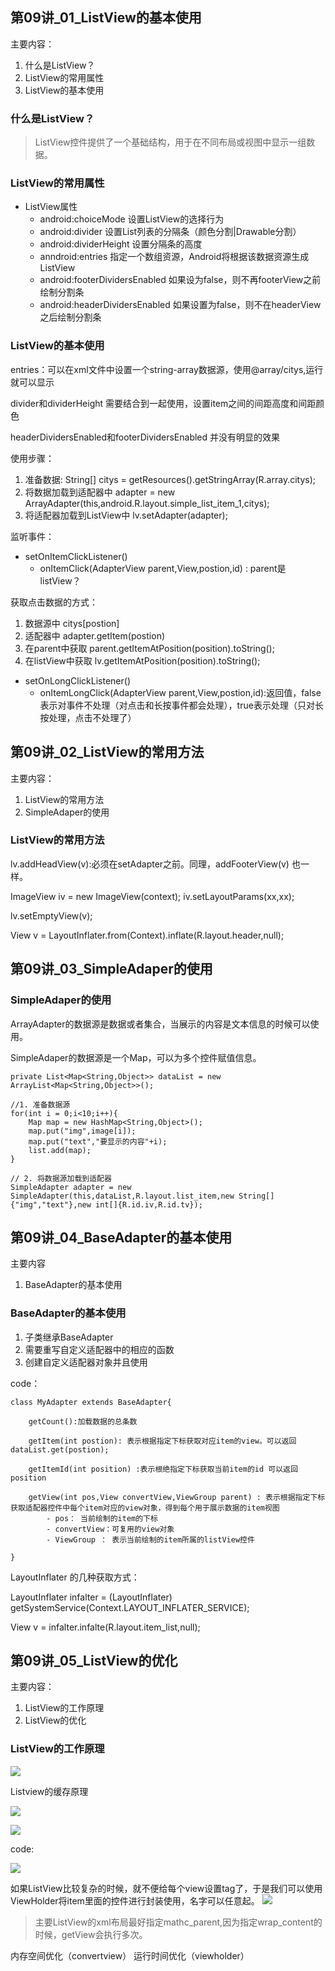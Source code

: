 ## 第09讲_01_ListView的基本使用

主要内容：

1. 什么是ListView？
2. ListView的常用属性
3. ListView的基本使用

### 什么是ListView？

> ListView控件提供了一个基础结构，用于在不同布局或视图中显示一组数据。

### ListView的常用属性

* ListView属性
	* android:choiceMode 设置ListView的选择行为
	* android:divider 设置List列表的分隔条（颜色分割|Drawable分割）
	* android:dividerHeight 设置分隔条的高度
	* anndroid:entries 指定一个数组资源，Android将根据该数据资源生成ListView
	* android:footerDividersEnabled 如果设为false，则不再footerView之前绘制分割条
	* android:headerDividersEnabled 如果设置为false，则不在headerView之后绘制分割条


### ListView的基本使用

entries：可以在xml文件中设置一个string-array数据源，使用@array/citys,运行就可以显示

divider和dividerHeight 需要结合到一起使用，设置item之间的间距高度和间距颜色

headerDividersEnabled和footerDividersEnabled 并没有明显的效果


使用步骤：

1. 准备数据: String[] citys = getResources().getStringArray(R.array.citys);
2. 将数据加载到适配器中 adapter = new ArrayAdapter(this,android.R.layout.simple_list_item_1,citys);
3. 将适配器加载到ListView中 lv.setAdapter(adapter);

监听事件：

- setOnItemClickListener()
	- onItemClick(AdapterView parent,View,postion,id) : parent是listView？

获取点击数据的方式：

1. 数据源中 citys[postion]
2. 适配器中 adapter.getItem(postion)
3. 在parent中获取 parent.getItemAtPosition(position).toString();
4. 在listView中获取 lv.getItemAtPosition(position).toString();


- setOnLongClickListener()
	- onItemLongClick(AdapterView parent,View,postion,id):返回值，false表示对事件不处理（对点击和长按事件都会处理），true表示处理（只对长按处理，点击不处理了）

## 第09讲_02_ListView的常用方法

主要内容：

1. ListView的常用方法
2. SimpleAdaper的使用

### ListView的常用方法

lv.addHeadView(v):必须在setAdapter之前。同理，addFooterView(v) 也一样。


ImageView iv = new ImageView(context);
iv.setLayoutParams(xx,xx);

lv.setEmptyView(v);

View v = LayoutInflater.from(Context).inflate(R.layout.header,null);

## 第09讲_03_SimpleAdaper的使用

### SimpleAdaper的使用

ArrayAdapter的数据源是数据或者集合，当展示的内容是文本信息的时候可以使用。

SimpleAdaper的数据源是一个Map，可以为多个控件赋值信息。


	private List<Map<String,Object>> dataList = new ArrayList<Map<String,Object>>();

	//1. 准备数据源
	for(int i = 0;i<10;i++){
		Map map = new HashMap<String,Object>();
		map.put("img",image[i]);
		map.put("text","要显示的内容"+i);
		list.add(map);
	}

	// 2. 将数据源加载到适配器
	SimpleAdapter adapter = new SimpleAdapter(this,dataList,R.layout.list_item,new String[]{"img","text"},new int[]{R.id.iv,R.id.tv});



## 第09讲_04_BaseAdapter的基本使用

主要内容

1. BaseAdapter的基本使用


### BaseAdapter的基本使用

1. 子类继承BaseAdapter
2. 需要重写自定义适配器中的相应的函数
3. 创建自定义适配器对象并且使用




code：

	class MyAdapter extends BaseAdapter{
		
		getCount():加载数据的总条数
		
		getItem(int postion): 表示根据指定下标获取对应item的view。可以返回 dataList.get(postion);
	
		getItemId(int position) :表示根绝指定下标获取当前item的id 可以返回 position
	
		getView(int pos,View convertView,ViewGroup parent) : 表示根据指定下标获取适配器控件中每个item对应的view对象，得到每个用于展示数据的item视图
			- pos： 当前绘制的item的下标
			- convertView：可复用的view对象
			- ViewGroup ： 表示当前绘制的item所属的listView控件
		
	}


LayoutInflater 的几种获取方式：

LayoutInflater infalter =  (LayoutInflater) getSystemService(Context.LAYOUT_INFLATER_SERVICE);

View v = infalter.infalte(R.layout.item_list,null);



## 第09讲_05_ListView的优化

主要内容：

1. ListView的工作原理
2. ListView的优化


### ListView的工作原理


![](https://github.com/IvyZh/Android_Learning/blob/master/imgs/yztc/QQ%E6%88%AA%E5%9B%BE20161214185343.png)


Listview的缓存原理

![](https://github.com/IvyZh/Android_Learning/blob/master/imgs/yztc/QQ%E6%88%AA%E5%9B%BE20161214185452.png)


![](https://github.com/IvyZh/Android_Learning/blob/master/imgs/yztc/QQ%E6%88%AA%E5%9B%BE20161214185522.png)


code:

![](https://github.com/IvyZh/Android_Learning/blob/master/imgs/yztc/QQ%E6%88%AA%E5%9B%BE20161214190712.png)



如果ListView比较复杂的时候，就不便给每个view设置tag了，于是我们可以使用ViewHolder将item里面的控件进行封装使用，名字可以任意起。
![](https://github.com/IvyZh/Android_Learning/blob/master/imgs/yztc/QQ%E6%88%AA%E5%9B%BE20161214191239.png)

> 主要ListView的xml布局最好指定mathc_parent,因为指定wrap_content的时候，getView会执行多次。


内存空间优化（convertview）
运行时间优化（viewholder）





